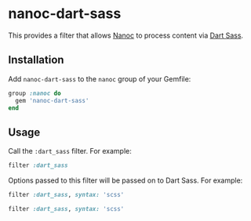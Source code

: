 # nanoc-dart-sass

This provides a filter that allows [Nanoc](https://nanoc.app) to process content via [Dart Sass](https://sass-lang.com/dart-sass).

## Installation

Add `nanoc-dart-sass` to the `nanoc` group of your Gemfile:

```ruby
group :nanoc do
  gem 'nanoc-dart-sass'
end
```

## Usage

Call the `:dart_sass` filter. For example:

```ruby
filter :dart_sass
```

Options passed to this filter will be passed on to Dart Sass. For example:

```ruby
filter :dart_sass, syntax: 'scss'
```

```ruby
filter :dart_sass, syntax: 'scss'
```
